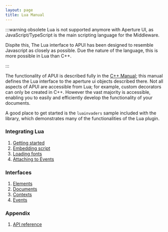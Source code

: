 ```yaml
---
layout: page
title: Lua Manual
---
```

:::warning obsolete
Lua is not supported anymore with Aperture UI, as JavaScript/TypeScript is the main scripting language for the Middleware.

Dispite this, The Lua interface to APUI has been designed to resemble Javascript as closely as possible. Due the nature of the language, this is more possible in Lua than C++.

:::

The functionality of APUI is described fully in the [C++ Manual](cpp_manual.html); this manual defines the Lua interface to the aperture ui objects described there. Not all aspects of APUI are accessible from Lua; for example, custom decorators can only be created in C++. However the vast majority is accessible, enabling you to easily and efficiently develop the functionality of your documents.

A good place to get started is the `luainvaders` sample included with the library, which demonstrates many of the functionalities of the Lua plugin.

### Integrating Lua

1. [Getting started](LuaGuide/getting_started.html)
2. [Embedding script](LuaGuide/embedding_script.html)
3. [Loading fonts](LuaGuide/fonts.html)
4. [Attaching to Events](LuaGuide/attaching_to_events.html) 

### Interfaces

1. [Elements](LuaGuide/elements.html)
2. [Documents](LuaGuide/documents.html)
3. [Contexts](LuaGuide/contexts.html)
4. [Events](LuaGuide/events.html)

### Appendix

1. [API reference](LuaGuide/api_reference.html)
